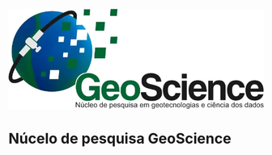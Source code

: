 ![logo_GeoScience](https://github.com/NuceloGeoScience/Resources/blob/main/logo/logo_GeoScience.png)
# Núcelo de pesquisa GeoScience
